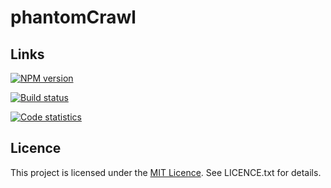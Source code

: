 phantomCrawl
============

Links
-----

[![NPM version](https://badge.fury.io/js/phantom-crawl.png)](http://badge.fury.io/js/phantom-crawl)

[![Build status](https://secure.travis-ci.org/vmeurisse/phantomCrawl.png?branch=master)](http://travis-ci.org/vmeurisse/phantomCrawl)

[![Code statistics](http://www.ohloh.net/p/phantomCrawl/widgets/project_thin_badge.gif)](https://www.ohloh.net/p/phantomCrawl)

Licence
-------

This project is licensed under the [MIT Licence](http://en.wikipedia.org/wiki/MIT_License). See LICENCE.txt for details.